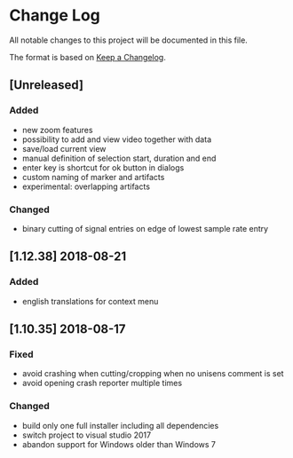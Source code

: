 # Change Log
All notable changes to this project will be documented in this file.

The format is based on [Keep a Changelog](http://keepachangelog.com/).

## [Unreleased]

### Added
- new zoom features
- possibility to add and view video together with data
- save/load current view
- manual definition of selection start, duration and end
- enter key is shortcut for ok button in dialogs
- custom naming of marker and artifacts
- experimental: overlapping artifacts

### Changed
- binary cutting of signal entries on edge of lowest sample rate entry

## [1.12.38] 2018-08-21

### Added
- english translations for context menu

## [1.10.35] 2018-08-17

### Fixed
- avoid crashing when cutting/cropping when no unisens comment is set
- avoid opening crash reporter multiple times

### Changed
- build only one full installer including all dependencies
- switch project to visual studio 2017
- abandon support for Windows older than Windows 7



